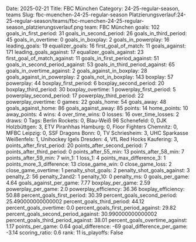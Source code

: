 Date: 2025-02-21
Title: FBC München
Category: 24-25-regular-season, teams
Slug: fbc-muenchen-24-25-regular-season
Platzierungsverlauf:24-25-regular-season/teams/fbc-muenchen-24-25-regular-season_platzierungsverlauf.png
team: FBC München
goals: 102
goals_in_first_period: 31
goals_in_second_period: 26
goals_in_third_period: 45
goals_in_overtime: 0
goals_in_boxplay: 2
goals_in_powerplay: 16
leading_goals: 19
equalizer_goals: 16
first_goal_of_match: 11
goals_against: 171
leading_goals_against: 17
equalizer_goals_against: 23
first_goal_of_match_against: 11
goals_in_first_period_against: 51
goals_in_second_period_against: 53
goals_in_third_period_against: 65
goals_in_overtime_against: 2
goals_against_in_boxplay: 28
goals_against_in_powerplay: 2
goals_not_in_boxplay: 143
boxplay: 57
powerplay: 44
boxplay_first_period: 6
boxplay_second_period: 20
boxplay_third_period: 30
boxplay_overtime: 1
powerplay_first_period: 5
powerplay_second_period: 17
powerplay_third_period: 22
powerplay_overtime: 0
games: 22
goals_home: 54
goals_away: 48
goals_against_home: 86
goals_against_away: 85
points: 14
home_points: 10
away_points: 4
wins: 4
over_time_wins: 0
losses: 16
over_time_losses: 2
draws: 0
Tags:  Berlin Rockets: 0,  Blau-Weiß 96 Schenefeld: 0,  DJK Holzbüttgen: 3,  ETV Piranhhas Hamburg: 0,  Floor Fighters Chemnitz: 0,  MFBC Leipzig: 0,  SSF Dragons Bonn: 0,  TV Schriesheim: 3,  UHC Sparkasse Weißenfels: 1,  Unihockey Igels Dresden: 4,  VfL Red Hocks Kaufering: 3,
points_after_first_period: 20
points_after_second_period: 7
points_after_third_period: 0
points_after_55_min: 13
points_after_58_min: 7
points_after_59_min: 7
win_1: 1
loss_1: 4
points_max_difference_3: 1
points_more_3_difference: 13
close_game_win: 0
close_game_loss: 2
close_game_overtime: 1
penalty_shot_goals: 2
penalty_shot_goals_against: 3
penalty_2: 56
penalty_2and2: 1
penalty_10: 0
penalty_ms: 0
goals_per_game: 4.64
goals_against_per_game: 7.77
boxplay_per_game: 2.59
powerplay_per_game: 2.0
powerplay_efficiency: 36.36
boxplay_efficiency: 50.88
percent_goals_first_period: 30.39
percent_goals_second_period: 25.490000000000002
percent_goals_third_period: 44.12
percent_goals_overtime: 0.0
percent_goals_first_period_against: 29.82
percent_goals_second_period_against: 30.990000000000002
percent_goals_third_period_against: 38.01
percent_goals_overtime_against: 1.17
points_per_game: 0.64
goal_difference: -69
goal_difference_per_game: -3.14
scoring_ratio: 0.6
rank: 11
is_playoffs: False
